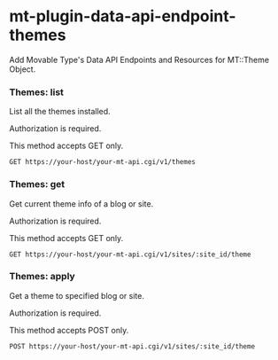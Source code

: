 # mt-plugin-data-api-endpoint-themes

Add Movable Type's Data API Endpoints and Resources for MT::Theme Object.

### Themes: list

List all the themes installed.

Authorization is required.

This method accepts GET only.

    GET https://your-host/your-mt-api.cgi/v1/themes

### Themes: get

Get current theme info of a blog or site.

Authorization is required.

This method accepts GET only.

    GET https://your-host/your-mt-api.cgi/v1/sites/:site_id/theme

### Themes: apply

Get a theme to specified blog or site.

Authorization is required.

This method accepts POST only.

    POST https://your-host/your-mt-api.cgi/v1/sites/:site_id/theme
